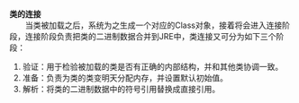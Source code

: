 **类的连接**  
&emsp;&emsp;当类被加载之后，系统为之生成一个对应的Class对象，接着将会进入连接阶段，连接阶段负责把类的二进制数据合并到JRE中，类连接又可分为如下三个阶段：  
 1. 验证：用于检验被加载的类是否有正确的内部结构，并和其他类协调一致。  
 2. 准备：负责为类的类变明天分配内存，并设置默认初始值。  
 3. 解析：将类的二进制数据中的符号引用替换成直接引用。 